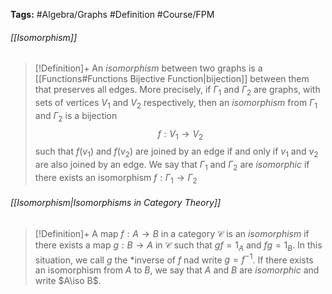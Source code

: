 **Tags:** #Algebra/Graphs #Definition #Course/FPM 
###### [[Isomorphism]]
> [!Definition]+
> An *isomorphism* between two graphs is a [[Functions#Functions Bijective Function|bijection]] between them that preserves all edges. More precisely, if $\Gamma_{1}$ and $\Gamma_{2}$ are graphs, with sets of vertices $V_{1}$ and $V_{2}$ respectively, then an *isomorphism* from $\Gamma_{1}$ and $\Gamma_{2}$ is a bijection
> $$f : V_{1}\to V_{2}$$
> such that $f(v_{1})$ and $f(v_{2})$ are joined by an edge if and only if $v_{1}$ and $v_{2}$ are also joined by an edge.
> We say that $\Gamma_{1}$ and $\Gamma_{2}$ are *isomorphic* if there exists an isomorphism $f:\Gamma_{1}\to\Gamma_{2}$

###### [[Isomorphism|Isomorphisms in Category Theory]]
> [!Definition]+
> A map $f:A\to B$ in a category $\mathcal{C}$ is an *isomorphism* if there exists a map $g:B\to A$ in $\mathcal{C}$ such that $gf=1_{A}$ and $fg=1_{B}$.
> In this situation, we call $g$ the *inverse of $f$ nad write $g=f^{-1}$. If there exists an isomorphism from $A$ to $B$, we say that $A$ and $B$ are *isomorphic* and write $A\iso B$.